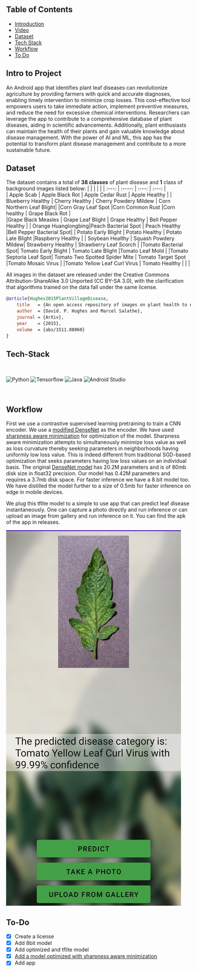 ## Table of Contents

-   [Introduction](#Intro-to-Project)
-   [Video](#Video-demo-of-app)
-   [Dataset](#Dataset)
-   [Tech Stack](#Tech-Stack)
-   [Workflow](#Workflow)
-   [To Do](#To-Do)

## Intro to Project

An Android app that identifies plant leaf diseases can revolutionize agriculture by providing farmers with quick and accurate diagnoses, enabling timely intervention to minimize crop losses. This cost-effective tool empowers users to take immediate action, implement preventive measures, and reduce the need for excessive chemical interventions. Researchers can leverage the app to contribute to a comprehensive database of plant diseases, aiding in scientific advancements. Additionally, plant enthusiasts can maintain the health of their plants and gain valuable knowledge about disease management. With the power of AI and ML, this app has the potential to transform plant disease management and contribute to a more sustainable future.

## Dataset

The dataset contains a total of **38 classes** of plant disease and **1** class of background images listed below:
| | | | |
| :---: | :----: | :---: | :---: |  
| Apple Scab | Apple Black Rot | Apple Cedar Rust | Apple Healthy |
| Blueberry Healthy | Cherry Healthy | Cherry Powdery Mildew | Corn Northern Leaf Blight|
|Corn Gray Leaf Spot |Corn Common Rust |Corn healthy | Grape Black Rot |  
|Grape Black Measles | Grape Leaf Blight | Grape Healthy | Bell Pepper Healthy |
| Orange Huanglongbing|Peach Bacterial Spot | Peach Healthy |Bell Pepper Bacterial Spot|
| Potato Early Blight | Potato Healthy | Potato Late Blight |Raspberry Healthy |
| Soybean Healthy | Squash Powdery Mildew| Strawberry Healthy | Strawberry Leaf Scorch |
|Tomato Bacterial Spot| Tomato Early Blight | Tomato Late Blight |Tomato Leaf Mold |
|Tomato Septoria Leaf Spot| Tomato Two Spotted Spider Mite | Tomato Target Spot |Tomato Mosaic Virus |
|Tomato Yellow Leaf Curl Virus | Tomato Healthy | | |

All images in the dataset are released under the Creative Commons Attribution-ShareAlike 3.0 Unported (CC BY-SA 3.0), with the clarification that algorithms trained on the data fall under the same license.

```bibtex
@article{Hughes2015PlantVillageDisease,
    title   = {An open access repository of images on plant health to enable the development of mobile disease diagnostics},
    author  = {David. P. Hughes and Marcel Salathe},
    journal = {ArXiv},
    year    = {2015},
    volume  = {abs/1511.08060}
}
```

## Tech-Stack

</br>
<p>
<img alt="Python" src="https://img.shields.io/badge/python%20-%2314354C.svg?&style=for-the-badge&logo=python&logoColor=white"/>
<img alt="Tensorflow" src="https://img.shields.io/badge/TensorFlow-%23FF6F00.svg?style=for-the-badge&logo=TensorFlow&logoColor=white"/>
<img alt="Java" src="https://img.shields.io/badge/java-%23ED8B00.svg?style=for-the-badge&logo=openjdk&logoColor=white"/>  
<img alt="Android Studio" src="https://img.shields.io/badge/Android%20Studio-3DDC84.svg?style=for-the-badge&logo=android-studio&logoColor=white"/>  
</p>
</br>

## Workflow

First we use a contrastive supervised learning pretraining to train a CNN encoder. We use a [modified DenseNet](https://www.sciencedirect.com/science/article/abs/pii/S0927025621005383?via%3Dihub) as the encoder. We have used [sharpness aware minimization](https://arxiv.org/abs/2010.01412) for optimization of the model. Sharpness aware minimization attempts to simultaneously minimize loss value as well as loss curvature thereby seeking parameters in neighborhoods having uniformly low loss value. This is indeed different from traditional SGD-based optimization that seeks parameters having low loss values on an individual basis. The original [DenseNet model](https://arxiv.org/abs/1608.06993) has 20.2M parameters and is of 80mb disk size in float32 precision. Our model has 0.42M parameters and requires a 3.7mb disk space. For faster inference we have a 8 bit model too. We have distilled the model further to a size of 0.5mb for faster inference on edge in mobile devices.

We plug this tflite model to a simple to use app that can predict leaf disease instantaneously. One can capture a photo directly and run inference or can upload an image from gallery and run inference on it. You can find the apk of the app in releases.

![App UI](https://github.com/old-school-kid/never-gonna-leaf-you/blob/main/leaf%20disease%20app.jpg)
## To-Do

-   [x] Create a license
-   [x] Add 8bit model
-   [x] Add optimized and tflite model
-   [x] [Add a model optimized with sharpness aware minimization](https://arxiv.org/abs/2010.01412)
-   [x] Add app
